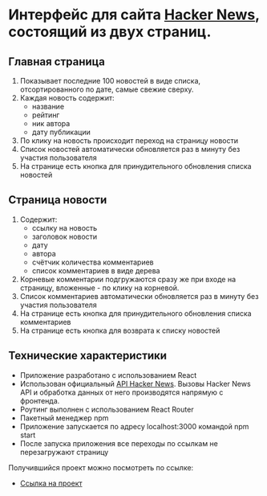# Интерфейс для сайта [Hacker News](https://news.ycombinator.com/news), состоящий из двух страниц.

## Главная страница
1) Показывает последние 100 новостей в виде списка, отсортированного по дате, самые свежие сверху.
2) Каждая новость содержит:
    - название
    - рейтинг
    - ник автора
    - дату публикации
3) По клику на новость происходит переход на страницу новости
4) Список новостей автоматически обновляется раз в минуту без участия пользователя
5) На странице есть кнопка для принудительного обновления списка новостей

## Страница новости
1) Содержит:
    - ссылку на новость
    - заголовок новости
    - дату
    - автора
    - счётчик количества комментариев
    - список комментариев в виде дерева
2) Корневые комментарии подгружаются сразу же при входе на страницу, вложенные - по клику на корневой.
3) Список комментариев автоматически обновляется раз в минуту без участия пользователя
4) На странице есть кнопка для принудительного обновления списка комментариев
5) На странице есть кнопка для возврата к списку новостей

##  Технические характеристики
- Приложение разработано с использованием React
- Использован официальный [API Hacker News](https://github.com/HackerNews/API). Вызовы Hacker News API и обработка данных от него производятся напрямую с фронтенда.
- Роутинг выполнен с использованием React Router
- Пакетный менеджер npm
- Приложение запускается по адресу localhost:3000 командой npm start
- После запуска приложения все переходы по ссылкам не перезагружают страницу


Получившийся проект можно посмотреть по ссылке:

* [Ссылка на проект](https://polinaponomar.github.io/hacker-news-interface/)
